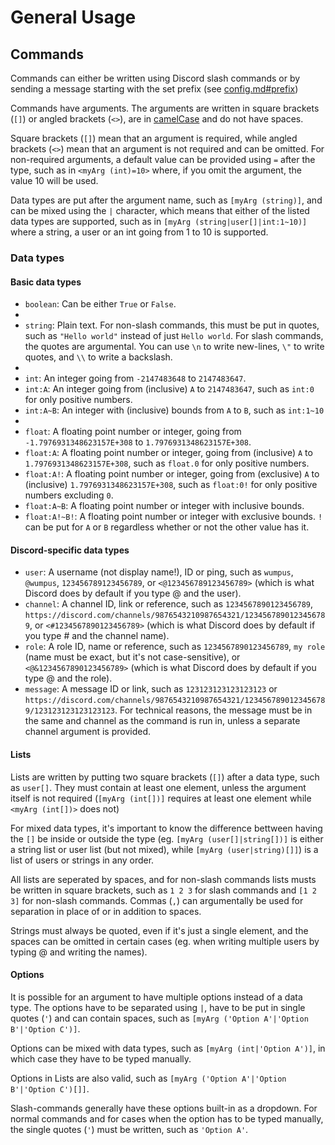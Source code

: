 # General Usage

## Commands

Commands can either be written using Discord slash commands or by sending a message starting with the set prefix (see [config.md#prefix](./Commands/config.md#prefix))

Commands have arguments. The arguments are written in square brackets (`[]`) or angled brackets (`<>`), are in [camelCase](https://en.wikipedia.org/wiki/Camel_case) and do not have spaces.  

Square brackets (`[]`) mean that an argument is required, while angled brackets (`<>`) mean that an argument is not required and can be omitted. For non-required arguments, a default value can be provided using `=` after the type, such as in `<myArg (int)=10>` where, if you omit the argument, the value 10 will be used.

Data types are put after the argument name, such as `[myArg (string)]`, and can be mixed using the `|` character, which means that either of the listed data types are supported, such as in `[myArg (string|user[]|int:1~10)]` where a string, a user or an int going from 1 to 10 is supported.

### Data types

#### Basic data types

- `boolean`: Can be either `True` or `False`.
- 
- `string`: Plain text. For non-slash commands, this must be put in quotes, such as `"Hello world"` instead of just `Hello world`. For slash commands, the quotes are argumental. You can use `\n` to write new-lines, `\"` to write quotes, and `\\` to write a backslash. 
-
- `int`: An integer going from `-2147483648` to `2147483647`.
- `int:A`: An integer going from (inclusive) `A` to `2147483647`, such as `int:0` for only positive numbers.
- `int:A~B`: An integer with (inclusive) bounds from `A` to `B`, such as `int:1~10`
- 
- `float`: A floating point number or integer, going from `-1.7976931348623157E+308` to `1.7976931348623157E+308`.
- `float:A`: A floating point number or integer, going from (inclusive) `A` to `1.7976931348623157E+308`, such as `float.0` for only positive numbers.
- `float:A!`: A floating point number or integer, going from (exclusive) `A` to (inclusive) `1.7976931348623157E+308`, such as `float:0!` for only positive numbers excluding `0`.
- `float:A~B`: A floating point number or integer with inclusive bounds. 
- `float:A!~B!`: A floating point number or integer with exclusive bounds. `!` can be put for `A` or `B` regardless whether or not the other value has it.

#### Discord-specific data types

- `user`: A username (not display name!), ID or ping, such as `wumpus`, `@wumpus`, `123456789123456789`, or `<@123456789123456789>` (which is what Discord does by default if you type @ and the user).
- `channel`: A channel ID, link or reference, such as `1234567890123456789`, `https://discord.com/channels/9876543210987654321/1234567890123456789`, or `<#1234567890123456789>` (which is what Discord does by default if you type # and the channel name).
- `role`: A role ID, name or reference, such as `1234567890123456789`, `my role` (name must be exact, but it's not case-sensitive), or `<@&1234567890123456789>` (which is what Discord does by default if you type @ and the role).
- `message`: A message ID or link, such as `123123123123123123` or `https://discord.com/channels/9876543210987654321/1234567890123456789/123123123123123123`. For technical reasons, the message must be in the same and channel as the command is run in, unless a separate channel argument is provided. 

#### Lists

Lists are written by putting two square brackets (`[]`) after a data type, such as `user[]`. They must contain at least one element, unless the argument itself is not required (`[myArg (int[])]` requires at least one element while `<myArg (int[])>` does not)

For mixed data types, it's important to know the difference bettween having the `[]` be inside or outside the type (eg. `[myArg (user[]|string[])]` is either a string list or user list (but not mixed), while `[myArg (user|string)[]]`) is a list of users or strings in any order.

All lists are seperated by spaces, and for non-slash commands lists musts be written in square brackets, such as `1 2 3` for slash commands and `[1 2 3]` for non-slash commands. Commas (`,`) can argumentally be used for separation in place of or in addition to spaces. 

Strings must always be quoted, even if it's just a single element, and the spaces can be omitted in certain cases (eg. when writing multiple users by typing @ and writing the names).

#### Options

It is possible for an argument to have multiple options instead of a data type. The options have to be separated using `|`, have to be put in single quotes (`'`) and can contain spaces, such as `[myArg ('Option A'|'Option B'|'Option C')]`. 

Options can be mixed with data types, such as `[myArg (int|'Option A')]`, in which case they have to be typed manually. 

Options in Lists are also valid, such as `[myArg ('Option A'|'Option B'|'Option C')[]]`. 

Slash-commands generally have these options built-in as a dropdown. For normal commands and for cases when the option has to be typed manually, the single quotes (`'`) must be written, such as `'Option A'`. 
